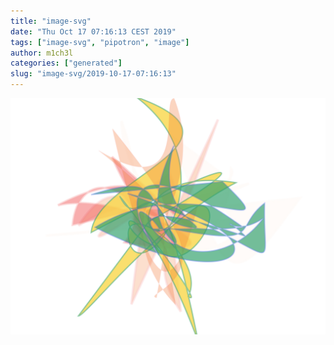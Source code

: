 ```yaml
---
title: "image-svg"
date: "Thu Oct 17 07:16:13 CEST 2019"
tags: ["image-svg", "pipotron", "image"]
author: m1ch3l
categories: ["generated"]
slug: "image-svg/2019-10-17-07:16:13"
---
```


![](image.svg)
